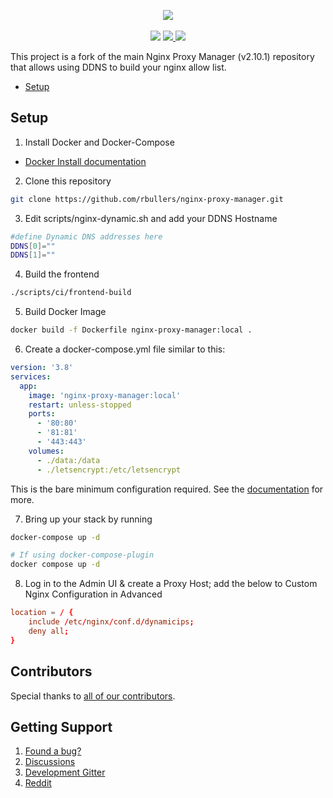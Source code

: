 <p align="center">
	<img src="https://nginxproxymanager.com/github.png">
	<br><br>
	<img src="https://img.shields.io/badge/version-2.10.2-green.svg?style=for-the-badge">
	<a href="https://hub.docker.com/repository/docker/jc21/nginx-proxy-manager">
		<img src="https://img.shields.io/docker/stars/jc21/nginx-proxy-manager.svg?style=for-the-badge">
	</a>
	<a href="https://hub.docker.com/repository/docker/jc21/nginx-proxy-manager">
		<img src="https://img.shields.io/docker/pulls/jc21/nginx-proxy-manager.svg?style=for-the-badge">
	</a>
</p>

This project is a fork of the main Nginx Proxy Manager (v2.10.1) repository that allows using DDNS to build your nginx allow list.


- [Setup](#setup)

## Setup

1. Install Docker and Docker-Compose

- [Docker Install documentation](https://docs.docker.com/install/)

2. Clone this repository

```bash
git clone https://github.com/rbullers/nginx-proxy-manager.git
```

3. Edit scripts/nginx-dynamic.sh and add your DDNS Hostname

```bash
#define Dynamic DNS addresses here
DDNS[0]=""
DDNS[1]=""
```

4. Build the frontend

```bash
./scripts/ci/frontend-build
```

5. Build Docker Image

```bash
docker build -f Dockerfile nginx-proxy-manager:local .
```

6. Create a docker-compose.yml file similar to this:

```yml
version: '3.8'
services:
  app:
    image: 'nginx-proxy-manager:local'
    restart: unless-stopped
    ports:
      - '80:80'
      - '81:81'
      - '443:443'
    volumes:
      - ./data:/data
      - ./letsencrypt:/etc/letsencrypt
```

This is the bare minimum configuration required. See the [documentation](https://nginxproxymanager.com/setup/) for more.

7. Bring up your stack by running

```bash
docker-compose up -d

# If using docker-compose-plugin
docker compose up -d

```

8. Log in to the Admin UI & create a Proxy Host; add the below to Custom Nginx Configuration in Advanced

```conf
location = / {
	include /etc/nginx/conf.d/dynamicips;
	deny all;
}
```

## Contributors

Special thanks to [all of our contributors](https://github.com/NginxProxyManager/nginx-proxy-manager/graphs/contributors).


## Getting Support

1. [Found a bug?](https://github.com/NginxProxyManager/nginx-proxy-manager/issues)
2. [Discussions](https://github.com/NginxProxyManager/nginx-proxy-manager/discussions)
3. [Development Gitter](https://gitter.im/nginx-proxy-manager/community)
4. [Reddit](https://reddit.com/r/nginxproxymanager)
